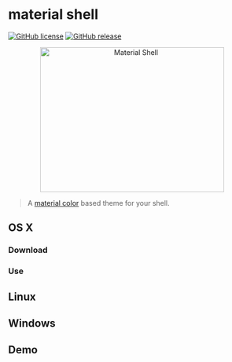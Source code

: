 # material shell

[![GitHub license](https://img.shields.io/github/license/carloscuesta/materialshell.svg?style=flat-square)](https://github.com/carloscuesta/materialshell)
[![GitHub release](https://img.shields.io/github/release/carloscuesta/materialshell.svg?style=flat-square)](https://github.com/carloscuesta/materialshell)

<p align="center">
    <img src="https://cloud.githubusercontent.com/assets/7629661/11169375/ec1a284e-8bb5-11e5-8ddf-db357fb9d514.png" width="374" height="295" alt="Material Shell">
</p>

> A [material color](https://www.google.com/design/spec/style/color.html#color-color-palette) based theme for your shell.

## OS X

### Download

### Use

## Linux

## Windows

## Demo
